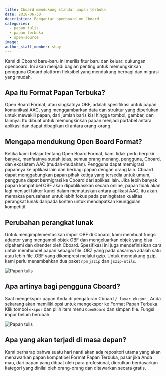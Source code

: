 ```yaml
---
title: Cboard mendukung standar papan terbuka
date: 2018-06-30
description: Pengantar openboard on Cboard
categories:
  - papan tulis
  - papan terbuka
  - open-source
image:
author_staff_member: shay
---
```


Kami di Cboard baru-baru ini merilis fitur baru dan keluar: dukungan openboard. Ini akan menjadi bagian penting untuk memungkinkan pengguna Cboard platform fleksibel yang mendukung berbagi dan migrasi yang mudah.

## Apa itu Format Papan Terbuka?

Open Board Format, atau singkatnya OBF, adalah spesifikasi untuk papan komunikasi AAC, yang menggambarkan data dan struktur yang diperlukan untuk mewakili papan, dari jumlah baris kisi hingga tombol, gambar, dan lainnya. Itu dibuat untuk memungkinkan papan menjadi portabel antara aplikasi dan dapat dibagikan di antara orang-orang.

## Mengapa mendukung Open Board Format?

Ketika kami belajar tentang Open Board Format, kami tidak perlu berpikir banyak, manfaatnya sudah jelas, semua orang menang, pengguna, Cboard, dan ekosistem AAC (mudah-mudahan). Pengguna dapat memigrasi papannya ke aplikasi lain dan berbagi papan dengan orang lain. Cboard dapat menggabungkan papan pihak ketiga yang tersedia untuk umum, pengguna dapat bermigrasi ke Cboard dari aplikasi lain. Jika lebih banyak papan kompatibel OBF akan dipublikasikan secara online, papan tidak akan lagi menjadi faktor kunci dalam memutuskan antara aplikasi AAC, itu akan memaksa perusahaan untuk lebih fokus pada peningkatan kualitas perangkat lunak daripada konten untuk mendapatkan keunggulan kompetitif.

## Perubahan perangkat lunak

Untuk mengimplementasikan impor OBF di Cboard, kami membuat fungsi adaptor yang mengambil objek OBF dan mengeluarkan objek yang bisa dipahami dan dirender oleh Cboard. Spesifikasi ini juga mendefinisikan cara untuk membundel papan sebagai file .OBZ yang pada dasarnya adalah satu atau lebih file .OBF yang dikompresi melalui gzip. Untuk mendukung gzip, kami perlu menambahkan dua paket `npm` `jszip` dan `jszip-utils`.

![Papan tulis](/images/app/import.png)

## Apa artinya bagi pengguna Cboard?

Saat mengekspor papan Anda di pengaturan Cboard `/ layar ekspor` , Anda sekarang akan memiliki opsi untuk mengekspor ke Format Papan Terbuka. Klik tombol `ekspor` dan pilih item menu `OpenBoard` dan simpan file. Fungsi impor belum berubah.

![Papan tulis](/images/app/export.png)

## Apa yang akan terjadi di masa depan?

Kami berharap bahwa suatu hari nanti akan ada repositori utama yang akan menawarkan papan kompatibel Format Papan Terbuka, pasar jika Anda mau, dari papan yang dibuat oleh para profesional, diurutkan berdasarkan kategori yang dinilai oleh orang-orang dan ditawarkan secara gratis.